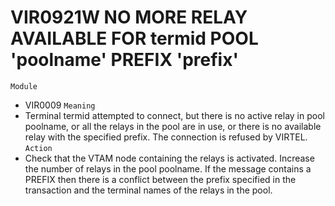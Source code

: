 # VIR0921W NO MORE RELAY AVAILABLE FOR termid POOL 'poolname' PREFIX 'prefix'
`Module`
- VIR0009
`Meaning`
- Terminal termid attempted to connect, but there is no active relay in pool poolname, or all the relays in the pool are in use, or there is no available relay with the specified prefix. The connection is refused by VIRTEL.
`Action`
- Check that the VTAM node containing the relays is activated. Increase the number of relays in the pool poolname.  If the message contains a PREFIX then there is a conflict between the prefix specified in the transaction and the terminal names of the relays in the pool.

